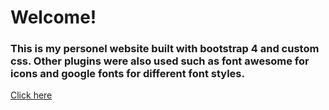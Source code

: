 # Welcome!
### This is my personel website built with bootstrap 4 and custom css. Other plugins were also used such as font awesome for icons and google fonts for different font styles.
[Click here](https://vigneshajay98.github.io/myWebsite)
